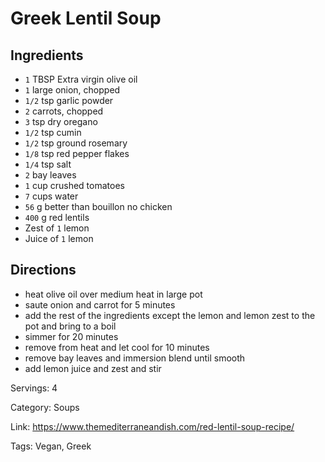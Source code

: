 # Greek Lentil Soup

## Ingredients

- `1` TBSP Extra virgin olive oil
- `1` large onion, chopped
- `1/2` tsp garlic powder
- `2` carrots, chopped
- `3` tsp dry oregano
- `1/2` tsp cumin
- `1/2` tsp ground rosemary
- `1/8` tsp red pepper flakes
- `1/4` tsp salt
- `2` bay leaves
- `1` cup crushed tomatoes
- `7` cups water
- `56` g better than bouillon no chicken
- `400` g red lentils
- Zest of `1` lemon
- Juice of `1` lemon

## Directions

- heat olive oil over medium heat in large pot
- saute onion and carrot for 5 minutes
- add the rest of the ingredients except the lemon and lemon zest to the pot and bring to a boil
- simmer for 20 minutes
- remove from heat and let cool for 10 minutes
- remove bay leaves and immersion blend until smooth
- add lemon juice and zest and stir

Servings: 4

Category: Soups

Link: https://www.themediterraneandish.com/red-lentil-soup-recipe/

Tags: Vegan, Greek

